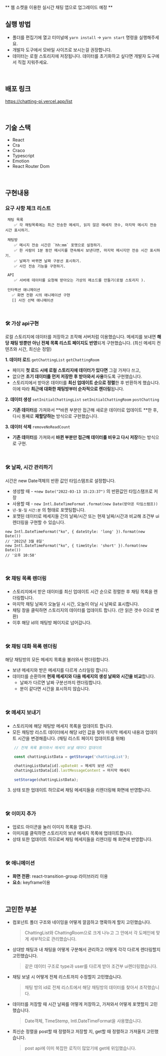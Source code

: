 
** 웹 소켓을 이용한 실시간 채팅 앱으로 업그레이드 예정 **

## 실행 방법
- 폴더를 편집기에 열고 터미널에 `yarn install` → `yarn start` 명령을 실행해주세요. 
- 개발자 도구에서 모바일 사이즈로 보시는걸 권장합니다. 
- 데이터는 로컬 스토리지에 저장됩니다. 데이터를 초기화하고 싶다면 개발자 도구에서 직접 지워주세요.

</br>

## 배포 링크
https://chatting-pi.vercel.app/list

</br>

## 기술 스택
- React
- Cra
- Craco
- Typescript
- Emotion
- React Router Dom

</br>

## 구현내용

### 요구 사항 체크 리스트
```
 채팅 목록
    ✅ 각 채팅목록에는 최근 전송한 메세지, 읽지 않은 메세지 갯수, 마지막 메시지 전송 시간 표시하기.

 채팅방
    ✅ 메시지 전송 시간은 `hh:mm` 포맷으로 설정하기.
    ✅ 한 사람이 1분 동안 메시지를 연속해서 보낸다면, 마지막 메시지만 전송 시간 표시하기.
    ✅ 날짜가 바뀌면 날짜 구분선 표시하기.
    ✅ 사진 전송 기능을 구현하기.

 API
    ✅ 서버에 데이터를 요청해 받아오는 가상의 메소드를 만들기(로컬 스토리지 ).

 인터랙션 애니메이션
   ✅ 화면 전환 시의 애니메이션 구현
   [] 사진 선택 애니메이션
```

</br>

### 🛠 가상 api구현

로컬 스토리지에 데이터를 저장하고 조작해 서버처럼 이용했습니다.
메세지를 보내면 **해당 채팅 방뿐만 아닌 전체 목록 리스트 페이지도 반영**되게 구현했습니다. (최신 메세지 컨텐츠와 시간, 최신순 정렬)


**1. 데이터 로드**
`getChattingList` `getChattingRoom`
- 페이지 **첫 로드 시에 로컬 스토리지에 데이터가 있다면** 그걸 가져다 쓰고,
- 없으면 **초기 데이터를 먼저 저장한 후 받아와서 사용**하도록 구현했습니다.
- 스토리지에서 받아온 데이터를 **최신 업데이트 순으로 정렬**한 후 반환하게 했습니다. 이에 따라 **최근에 대화한 채팅방부터 순차적으로 렌더링**됩니다.

**2. 데이터 생성**
`setInitialChattingList` `setInitialChattingRoom` `postChatting`
- **기존 데이터**를 가져와서 **바뀐 부분만 접근해 새로운 데이터로 업데이트 **한 후, 다시 통째로 **재할당하는** 방식으로 구현했습니다.

**3. 데이터 삭제**
`removeNoReadCount`
- **기존 데이터**를 가져와서 **바뀐 부분만 접근해 데이터를 비우고 다시 저장**하는 방식으로 구현.

</br>

### 🛠 날짜, 시간 관리하기
시간은 new Date객체의 반환 값인 타임스탬프로 설정합니다.

- 생성할 때 - `+new Date("2022-03-13 15:23:37")` 의 반환값인 타임스탬프로 저장
- 사용할 때 -  `new Intl.DateTimeFormat` `.format(new Date(받아온 타임스탬프))`
- `년-월-일` `시간:분` 의 형태로 포맷팅합니다.
- 포맷된 데이터로 메세지들 간의 날짜/시간 또는 현재 날짜/시간과 비교해 조건부 ui렌더링을 구현할 수 있습니다.

```tsx
new Intl.DateTimeFormat("ko", { dateStyle: 'long' }).format(new Date())
// '2022년 3월 8일'
new Intl.DateTimeFormat("ko", { timeStyle: 'short' }).format(new Date())
// '오후 10:58'
```

</br>

### 🛠 채팅 목록 렌더링

- 스토리지에서 받은 데이터를 최신 업데이트 시간 순으로 정렬한 후 채팅 목록을 렌더링합니다.
- 마지막 채팅 날짜가 오늘일 시 시간, 오늘이 아닐 시 날짜로 표시합니다.
- 채팅 창을 클릭하면 스토리지의 데이터를 업데이트 합니다. (안 읽은 갯수 0으로 변환)
- 이후 해당 id의 채팅방 페이지로 넘어갑니다.

</br>

###  🛠 채팅 대화 목록 렌더링
해당 채팅방의 모든 메세지 목록을 불러와서 렌더링합니다.

- 보낸 메세지와 받은 메세지를 다르게 스타일링 합니다.
- 데이터를 순환하며 **현재 메세지와 다음 메세지의 생성 날짜와 시간을 비교**합니다.
    - 날짜가 다르면 날짜 구분선까지 렌더링합니다.
    - 분이 같다면 시간을 표시하지 않습니다.


</br>

### 🛠 메세지 보내기 

- 스토리지에 해당 채팅방 메세지 목록을 업데이트 합니다.
- 모든 채팅방 리스트 데이터에서 해당 id인 값을 찾아 마지막 메세지 내용과 업데이트 시간을 변경해줍니다. (채팅 리스트 페이지 업데이트를 위해)
```ts
    // 전체 목록 불러와서 메세지 보낼 때마다 업데이트
    
    const chattingListData = getStorage('chattingList');

    chattingListData[id].upDateAt = 메세지 보낸 시간
    chattingListData[id].lastMessageContent = 마지막 메세지
    
    setStorage(chattingListData);
```

3. 상태 또한 업데이트 하므로써 채팅 메세지들을 리렌더링해 화면에 반영합니다.

</br>

### 🛠 이미지 추가
- 업로드 아이콘을 눌러 이미지 목록을 엽니다.
- 이미지를 클릭하면 스토리지의 보낸 메세지 목록에 업데이트합니다.
- 상태 또한 업데이트 하므로써 채팅 메세지들을 리렌더링 해 화면에 반영합니다.

</br>

### 🛠 애니메이션

- **화면 전환**: react-transition-group 라이브러리 이용
- **요소**: keyframe이용

</br>

## 고민한 부분

- 컴포넌트 폴더 구조와 네이밍을 어떻게 깔끔하고 명확하게 할지 고민했습니다.
  > ChattingList와 ChattingRoom으로 크게 나누고 그 안에서 
     각 도메인에 맞게 세부적으로 관리했습니다.

- 상대방 채팅과 내 채팅을 어떻게 구분해서 관리하고 어떻게 각각 다르게 렌더링할지 고민했습니다. 
  > 같은 데이터 구조로 type과 user를 다르게 받아 조건부 ui렌더링했습니다.

- 채팅 보낼 시 어떻게 전체 리스트까지 수정할지 고민했습니다.
  > 채팅 방의 id로 전체 리스트에서 해당 채팅방의 데이터를 찾아서 조작했습니다.
- 데이터를 저장할 때 시간 날짜를 어떻게 저장하고, 가져와서 어떻게 포맷할지 고민했습니다.
  > Date객체, TimeStemp, Intl.DateTimeFormat을 사용했습니다.


- 최신순 정렬을 post할 때 정렬하고 저장할 지, get할 때 정렬하고 가져올지 고민했습니다.
  > post api에 이미 복잡한 로직이 많았기에 get에 위임했습니다.

